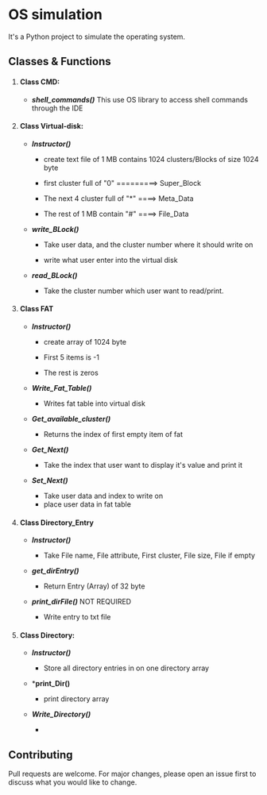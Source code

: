 # OS simulation

It's a Python project to simulate the operating system.



## Classes & Functions

1. #### **Class CMD:** 

   - ***shell_commands()*** This use OS library to access shell commands through the IDE

     

2. #### **Class Virtual-disk:**

   - ***Instructor()*** 

     - create text file of 1 MB contains 1024 clusters/Blocks of size 1024 byte 

     - first cluster full of "0" =========> Super_Block

     - The next 4 cluster full of "*" ====> Meta_Data

     - The rest of 1 MB contain "#" ====> File_Data

       

   - ***write_BLock()***

     - Take user data, and the cluster number where it should write on

     - write what user enter into the virtual disk

       

   - ***read_BLock()***

     - Take the cluster number which user want to read/print.

       

3. #### Class FAT

   - ***Instructor()*** 

     - create array of 1024 byte

     - First 5 items is -1

     - The rest is zeros

       

   - ***Write_Fat_Table()***

     - Writes fat table into virtual disk

       

   - ***Get_available_cluster()***

     - Returns the index of first empty item of fat

       

   - ***Get_Next()***

     - Take the index that user want to display it's value and print it

       

   - ***Set_Next()***

     - Take user data and index to write on
     - place user data in fat table



4. #### Class Directory_Entry

   - ***Instructor()*** 

     - Take File name, File attribute, First cluster, File size, File if empty

       

   - ***get_dirEntry()***

     - Return Entry (Array) of 32 byte

     

   - ***print_dirFile()*** NOT REQUIRED

     - Write entry to txt file

       

5. #### Class Directory:

   - ***Instructor()*** 

     - Store all directory entries in on one directory array

       

   - ***print_Dir()**

     - print directory array

       

   - ***Write_Directory()***

     - 

## Contributing
Pull requests are welcome. For major changes, please open an issue first to discuss what you would like to change.
